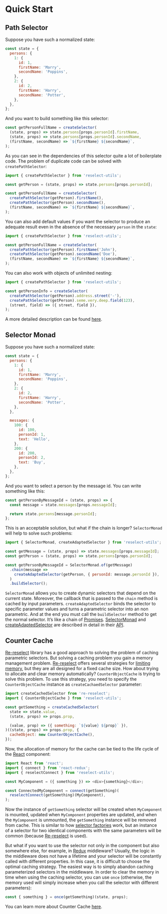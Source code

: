 # Quick Start

## Path Selector

Suppose you have such a normalized state:

```js
const state = {
  persons: {
    1: {
      id: 1,
      firstName: 'Marry',
      secondName: 'Poppins',
    },
    2: {
      id: 2,
      firstName: 'Harry',
      secondName: 'Potter',
    },
  },
};
```

And you want to build something like this selector:

```js
const getPersonFullName = createSelector(
  (state, props) => state.persons[props.personId].firstName,
  (state, props) => state.persons[props.personId].secondName,
  (firstName, secondName) => `${firstName} ${secondName}`,
);
```

As you can see in the dependencies of this selector quite a lot of boilerplate code. The problem of duplicate code can be solved with `createPathSelector`:

```js
import { createPathSelector } from 'reselect-utils';

const getPerson = (state, props) => state.persons[props.personId];

const getPersonFullName = createSelector(
  createPathSelector(getPerson).firstName(),
  createPathSelector(getPerson).secondName(),
  (firstName, secondName) => `${firstName} ${secondName}`,
);
```

You can also add default values if you want the selector to produce an adequate result even in the absence of the necessary `person` in the `state`:

```js
import { createPathSelector } from 'reselect-utils';

const getPersonFullName = createSelector(
  createPathSelector(getPerson).firstName('John'),
  createPathSelector(getPerson).secondName('Doe'),
  (firstName, secondName) => `${firstName} ${secondName}`,
);
```

You can also work with objects of unlimited nesting:

```js
import { createPathSelector } from 'reselect-utils';

const getPersonInfo = createSelector(
  createPathSelector(getPerson).address.street('-'),
  createPathSelector(getPerson).seme.very.deep.field(123),
  (street, field) => ({ street, field }),
);
```

A more detailed description can be found [here](/docs/api.md#createPathSelector).

## Selector Monad

Suppose you have such a normalized state:

```js
const state = {
  persons: {
    1: {
      id: 1,
      firstName: 'Marry',
      secondName: 'Poppins',
    },
    2: {
      id: 2,
      firstName: 'Harry',
      secondName: 'Potter',
    },
  },

  messages: {
    100: {
      id: 100,
      personId: 1,
      text: 'Hello',
    },
    200: {
      id: 200,
      personId: 2,
      text: 'Buy',
    },
  },
};
```

And you want to select a person by the message id. You can write something like this:

```js
const getPersonByMessageId = (state, props) => {
  const message = state.messages[props.messageId];

  return state.persons[message.personId];
};
```

This is an acceptable solution, but what if the chain is longer? `SelectorMonad` will help to solve such problems:

```js
import { SelectorMonad, createAdaptedSelector } from 'reselect-utils';

const getMessage = (state, props) => state.messages[props.messageId];
const getPerson = (state, props) => state.persons[props.personId];

const getPersonByMessageId = SelectorMonad.of(getMessage)
  .chain(message =>
    createAdaptedSelector(getPerson, { personId: message.personId }),
  )
  .buildSelector();
```

`SelectorMonad` allows you to create dynamic selectors that depend on the current state. Moreover, the callback that is passed to the `chain` method is cached by input parameters. `createAdaptedSelector` binds the selector to specific parameter values and turns a parametric selector into an non parametric. And at the end you must call the `buildSelector` method to get the normal selector. It’s like a chain of [Promises](https://developer.mozilla.org/ru/docs/Web/JavaScript/Reference/Global_Objects/Promise). [SelectorMonad](/docs/quickstart.md#selector-monad) and [createAdaptedSelector](/docs/api.md#createAdaptedSelector) are described in detail in their [API](/docs/api.md).

## Counter Cache

[Re-reselect](https://github.com/toomuchdesign/re-reselect) library has a good approach to solving the problem of caching parametric selectors. But solving a caching problem you gain a memory management problem. [Re-reselect](https://github.com/toomuchdesign/re-reselect) offers several strategies for [limiting memory](https://github.com/toomuchdesign/re-reselect#how-do-i-limit-the-cache-size), but they are all designed for a fixed cache size. How about trying to allocate and clear memory automatically? `CounterObjectCache` is trying to solve this problem. To use this strategy, you need to specify the `CounterObjectCache` instance as `createCachaedSelector` parameter:

```js
import createCachedSelector from 're-reselect';
import { CounterObjectCache } from 'reselect-utils';

const getSomething = createCachedSelector(
  state => state.value,
  (state, props) => props.prop,

  (value, prop) => ({ something: `${value} ${prop}` }),
)((state, props) => props.prop, {
  cacheObject: new CounterObjectCache(),
});
```

Now, the allocation of memory for the cache can be tied to the life cycle of the [React](https://reactjs.org/) component:

```js
import React from 'react';
import { connect } from 'react-redux';
import { reselectConnect } from 'reselect-utils';

const MyComponent = ({ something }) => <div>{something}</div>;

const ConnectedMyComponent = connect(getSomething)(
  reselectConnect(getSomething)(MyComponent),
);
```

Now the instance of `getSomething` selector will be created when `MyComponent` is mounted, updated when `MyComponent` properties are updated, and when the `MyComponent` is unmounted, the `getSomething` instance will be removed from cache. This is similar to how [selector factories](https://github.com/reduxjs/reselect#sharing-selectors-with-props-across-multiple-component-instances) work, but an instance of a selector for two identical components with the same parameters will be common (because [Re-reselect](https://github.com/toomuchdesign/re-reselect) is used).

But what if you want to use the selector not only in the component but also somewhere else, for example, in [Redux](https://redux.js.org/) middleware? Usually, the logic in the middleware does not have a lifetime and your selector will be constantly called with different properties. In this case, it is difficult to choose the optimal caching strategy. The easiest way is to simply abandon caching parameterized selectors in the middleware. In order to clear the memory in time when using the caching selector, you can use `once` (otherwise, the memory used will simply increase when you call the selector with different parameters):

```js
const { something } = once(getSomething)(state, props);
```

You can learn more about Counter Cache [here](/docs/api.md#CounterObjectCache).
